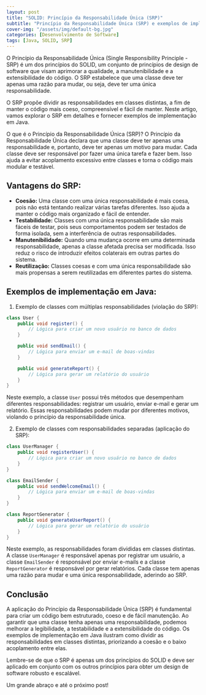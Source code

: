 ```yaml
---
layout: post
title: "SOLID: Princípio da Responsabilidade Única (SRP)"
subtitle: "Princípio da Responsabilidade Única (SRP) e exemplos de implementação em Java"
cover-img: "/assets/img/default-bg.jpg"
categories: [Desenvolvimento de Software]
tags: [Java, SOLID, SRP]
---
```


O Princípio da Responsabilidade Única (Single Responsibility Principle - SRP) é um dos princípios do SOLID, um conjunto de princípios de design de software que visam aprimorar a qualidade, a manutenibilidade e a extensibilidade do código. O SRP estabelece que uma classe deve ter apenas uma razão para mudar, ou seja, deve ter uma única responsabilidade.

O SRP propõe dividir as responsabilidades em classes distintas, a fim de manter o código mais coeso, compreensível e fácil de manter. Neste artigo, vamos explorar o SRP em detalhes e fornecer exemplos de implementação em Java.

O que é o Princípio da Responsabilidade Única (SRP)? O Princípio da Responsabilidade Única declara que uma classe deve ter apenas uma responsabilidade e, portanto, deve ter apenas um motivo para mudar. Cada classe deve ser responsável por fazer uma única tarefa e fazer bem. Isso ajuda a evitar acoplamento excessivo entre classes e torna o código mais modular e testável.

## Vantagens do SRP:

- **Coesão:** Uma classe com uma única responsabilidade é mais coesa, pois não está tentando realizar várias tarefas diferentes. Isso ajuda a manter o código mais organizado e fácil de entender.
- **Testabilidade:** Classes com uma única responsabilidade são mais fáceis de testar, pois seus comportamentos podem ser testados de forma isolada, sem a interferência de outras responsabilidades.
- **Manutenibilidade:** Quando uma mudança ocorre em uma determinada responsabilidade, apenas a classe afetada precisa ser modificada. Isso reduz o risco de introduzir efeitos colaterais em outras partes do sistema.
- **Reutilização:** Classes coesas e com uma única responsabilidade são mais propensas a serem reutilizadas em diferentes partes do sistema.

## Exemplos de implementação em Java:

1. Exemplo de classes com múltiplas responsabilidades (violação do SRP):

```java
class User {
    public void register() {
        // Lógica para criar um novo usuário no banco de dados
    }

    public void sendEmail() {
        // Lógica para enviar um e-mail de boas-vindas
    }

    public void generateReport() {
        // Lógica para gerar um relatório do usuário
    }
}

```

Neste exemplo, a classe `User` possui três métodos que desempenham diferentes responsabilidades: registrar um usuário, enviar e-mail e gerar um relatório. Essas responsabilidades podem mudar por diferentes motivos, violando o princípio da responsabilidade única.

2. Exemplo de classes com responsabilidades separadas (aplicação do SRP):

```java
class UserManager {
    public void registerUser() {
        // Lógica para criar um novo usuário no banco de dados
    }
}

class EmailSender {
    public void sendWelcomeEmail() {
        // Lógica para enviar um e-mail de boas-vindas
    }
}

class ReportGenerator {
    public void generateUserReport() {
        // Lógica para gerar um relatório do usuário
    }
}

```

Neste exemplo, as responsabilidades foram divididas em classes distintas. A classe `UserManager` é responsável apenas por registrar um usuário, a classe `EmailSender` é responsável por enviar e-mails e a classe `ReportGenerator` é responsável por gerar relatórios. Cada classe tem apenas uma razão para mudar e uma única responsabilidade, aderindo ao SRP.

## Conclusão

A aplicação do Princípio da Responsabilidade Única (SRP) é fundamental para criar um código bem estruturado, coeso e de fácil manutenção. Ao garantir que uma classe tenha apenas uma responsabilidade, podemos melhorar a legibilidade, a testabilidade e a extensibilidade do código. Os exemplos de implementação em Java ilustram como dividir as responsabilidades em classes distintas, priorizando a coesão e o baixo acoplamento entre elas.

Lembre-se de que o SRP é apenas um dos princípios do SOLID e deve ser aplicado em conjunto com os outros princípios para obter um design de software robusto e escalável.

Um grande abraço e até o próximo post!
